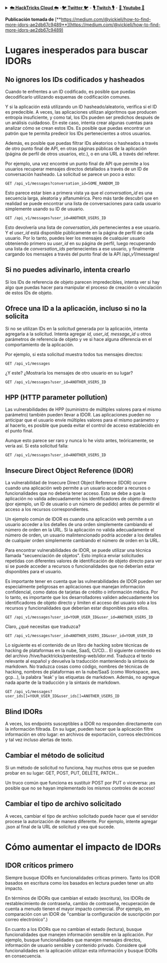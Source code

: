 <details>

<summary><a href="https://cloud.hacktricks.xyz/pentesting-cloud/pentesting-cloud-methodology"><strong>☁️ HackTricks Cloud ☁️</strong></a> -<a href="https://twitter.com/hacktricks_live"><strong>🐦 Twitter 🐦</strong></a> - <a href="https://www.twitch.tv/hacktricks_live/schedule"><strong>🎙️ Twitch 🎙️</strong></a> - <a href="https://www.youtube.com/@hacktricks_LIVE"><strong>🎥 Youtube 🎥</strong></a></summary>

- ¿Trabajas en una empresa de ciberseguridad? ¿Quieres ver tu empresa anunciada en HackTricks? ¿O quieres tener acceso a la última versión de PEASS o descargar HackTricks en PDF? ¡Consulta los [PLANES DE SUSCRIPCIÓN](https://github.com/sponsors/carlospolop)!

- Descubre [**The PEASS Family**](https://opensea.io/collection/the-peass-family), nuestra colección exclusiva de [**NFTs**](https://opensea.io/collection/the-peass-family)

- Obtén la [**oficial PEASS & HackTricks swag**](https://peass.creator-spring.com)

- **Únete al** [**💬**](https://emojipedia.org/speech-balloon/) [**grupo de Discord**](https://discord.gg/hRep4RUj7f) o al [**grupo de telegram**](https://t.me/peass) o **sígueme** en **Twitter** [**🐦**](https://github.com/carlospolop/hacktricks/tree/7af18b62b3bdc423e11444677a6a73d4043511e9/\[https:/emojipedia.org/bird/README.md)[**@carlospolopm**](https://twitter.com/hacktricks_live)**.**

- **Comparte tus trucos de hacking enviando PRs al [repositorio de hacktricks](https://github.com/carlospolop/hacktricks) y al [repositorio de hacktricks-cloud](https://github.com/carlospolop/hacktricks-cloud)**.

</details>


**Publicación tomada de** [**https://medium.com/@vickieli/how-to-find-more-idors-ae2db67c9489**](https://medium.com/@vickieli/how-to-find-more-idors-ae2db67c9489)

# Lugares inesperados para buscar IDORs <a href="#8d15" id="8d15"></a>

## No ignores los IDs codificados y hasheados <a href="#d6ce" id="d6ce"></a>

Cuando te enfrentes a un ID codificado, es posible que puedas decodificarlo utilizando esquemas de codificación comunes.

Y si la aplicación está utilizando un ID hasheado/aleatorio, verifica si el ID es predecible. A veces, las aplicaciones utilizan algoritmos que producen entropía insuficiente, y como tal, los IDs pueden ser predichos después de un análisis cuidadoso. En este caso, intenta crear algunas cuentas para analizar cómo se crean estos IDs. Es posible que puedas encontrar un patrón que te permita predecir los IDs pertenecientes a otros usuarios.

Además, es posible que puedas filtrar IDs aleatorios o hasheados a través de otro punto final de API, en otras páginas públicas de la aplicación (página de perfil de otros usuarios, etc.), o en una URL a través del referer.

Por ejemplo, una vez encontré un punto final de API que permite a los usuarios recuperar mensajes directos detallados a través de un ID de conversación hasheado. La solicitud se parece un poco a esto:
```
GET /api_v1/messages?conversation_id=SOME_RANDOM_ID
```
Esto parece estar bien a primera vista ya que el _conversation\_id_ es una secuencia larga, aleatoria y alfanumérica. Pero más tarde descubrí que en realidad se puede encontrar una lista de conversaciones para cada usuario simplemente usando su ID de usuario.
```
GET /api_v1/messages?user_id=ANOTHER_USERS_ID
```
Esto devolvería una lista de _conversation\_ids_ pertenecientes a ese usuario. Y el _user\_id_ está disponible públicamente en la página de perfil de cada usuario. Por lo tanto, puedes leer los mensajes de cualquier usuario obteniendo primero su _user\_id_ en su página de perfil, luego recuperando una lista de _conversation\_ids_ pertenecientes a ese usuario, y finalmente cargando los mensajes a través del punto final de la API /api\_v1/messages!

## Si no puedes adivinarlo, intenta crearlo <a href="#b54f" id="b54f"></a>

Si los IDs de referencia de objeto parecen impredecibles, intenta ver si hay algo que puedas hacer para manipular el proceso de creación o vinculación de estos IDs de objeto.

## Ofrece una ID a la aplicación, incluso si no la solicita <a href="#9292" id="9292"></a>

Si no se utilizan IDs en la solicitud generada por la aplicación, intenta agregarla a la solicitud. Intenta agregar _id, user\_id, message\_id_ u otros parámetros de referencia de objeto y ve si hace alguna diferencia en el comportamiento de la aplicación.

Por ejemplo, si esta solicitud muestra todos tus mensajes directos:
```
GET /api_v1/messages
```
¿Y este? ¿Mostraría los mensajes de otro usuario en su lugar?
```
GET /api_v1/messages?user_id=ANOTHER_USERS_ID
```
## HPP (HTTP parameter pollution) <a href="#cb9a" id="cb9a"></a>

Las vulnerabilidades de HPP (suministro de múltiples valores para el mismo parámetro) también pueden llevar a IDOR. Las aplicaciones pueden no anticipar que el usuario envíe múltiples valores para el mismo parámetro y al hacerlo, es posible que pueda evitar el control de acceso establecido en el punto final.

Aunque esto parece ser raro y nunca lo he visto antes, teóricamente, se vería así. Si esta solicitud falla:
```
GET /api_v1/messages?user_id=ANOTHER_USERS_ID
```
## Insecure Direct Object Reference (IDOR)

La vulnerabilidad de Insecure Direct Object Reference (IDOR) ocurre cuando una aplicación web permite a un usuario acceder a recursos o funcionalidades que no debería tener acceso. Esto se debe a que la aplicación no valida adecuadamente los identificadores de objeto directo (por ejemplo, un ID de usuario o un número de pedido) antes de permitir el acceso a los recursos correspondientes.

Un ejemplo común de IDOR es cuando una aplicación web permite a un usuario acceder a los detalles de una orden simplemente cambiando el número de orden en la URL. Si la aplicación no valida adecuadamente el número de orden, un usuario malintencionado podría acceder a los detalles de cualquier orden simplemente cambiando el número de orden en la URL.

Para encontrar vulnerabilidades de IDOR, se puede utilizar una técnica llamada "secuenciación de objetos". Esto implica enviar solicitudes repetidas con diferentes valores de identificación de objeto directo para ver si se puede acceder a recursos o funcionalidades que no deberían estar disponibles para el usuario.

Es importante tener en cuenta que las vulnerabilidades de IDOR pueden ser especialmente peligrosas en aplicaciones que manejan información confidencial, como datos de tarjetas de crédito o información médica. Por lo tanto, es importante que los desarrolladores validen adecuadamente los identificadores de objeto directo y limiten el acceso del usuario solo a los recursos y funcionalidades que deberían estar disponibles para ellos.
```
GET /api_v1/messages?user_id=YOUR_USER_ID&user_id=ANOTHER_USERS_ID
```
Claro, ¿qué necesitas que traduzca?
```
GET /api_v1/messages?user_id=ANOTHER_USERS_ID&user_id=YOUR_USER_ID
```
Lo siguiente es el contenido de un libro de hacking sobre técnicas de hacking de plataformas en la nube, SaaS, CI/CD... El siguiente contenido es del archivo /hive/hacktricks/pentesting-web/idor.md. Traduzca el texto relevante al español y devuelva la traducción manteniendo la sintaxis de markdown. No traduzca cosas como código, nombres de técnicas de hacking, nombres de plataformas en la nube/SaaS (como Workspace, aws, gcp...), la palabra 'leak' y las etiquetas de markdown. Además, no agregue nada aparte de la traducción y la sintaxis de markdown.
```
GET /api_v1/messages?user_ids[]=YOUR_USER_ID&user_ids[]=ANOTHER_USERS_ID
```
## Blind IDORs <a href="#7639" id="7639"></a>

A veces, los endpoints susceptibles a IDOR no responden directamente con la información filtrada. En su lugar, pueden hacer que la aplicación filtre información en otro lugar: en archivos de exportación, correos electrónicos y tal vez incluso alertas de texto.

## Cambiar el método de solicitud <a href="#6597" id="6597"></a>

Si un método de solicitud no funciona, hay muchos otros que se pueden probar en su lugar: GET, POST, PUT, DELETE, PATCH...

Un truco común que funciona es sustituir POST por PUT o viceversa: ¡es posible que no se hayan implementado los mismos controles de acceso!

## Cambiar el tipo de archivo solicitado <a href="#8f78" id="8f78"></a>

A veces, cambiar el tipo de archivo solicitado puede hacer que el servidor procese la autorización de manera diferente. Por ejemplo, intente agregar .json al final de la URL de solicitud y vea qué sucede.

# Cómo aumentar el impacto de IDORs <a href="#45b0" id="45b0"></a>

## IDOR críticos primero <a href="#71f7" id="71f7"></a>

Siempre busque IDORs en funcionalidades críticas primero. Tanto los IDOR basados en escritura como los basados en lectura pueden tener un alto impacto.

En términos de IDORs que cambian el estado (escritura), los IDORs de restablecimiento de contraseña, cambio de contraseña, recuperación de cuenta a menudo tienen el mayor impacto comercial. (Por ejemplo, en comparación con un IDOR de "cambiar la configuración de suscripción por correo electrónico".)

En cuanto a los IDORs que no cambian el estado (lectura), busque funcionalidades que manejen información sensible en la aplicación. Por ejemplo, busque funcionalidades que manejen mensajes directos, información de usuario sensible y contenido privado. Considere qué funcionalidades en la aplicación utilizan esta información y busque IDORs en consecuencia.
